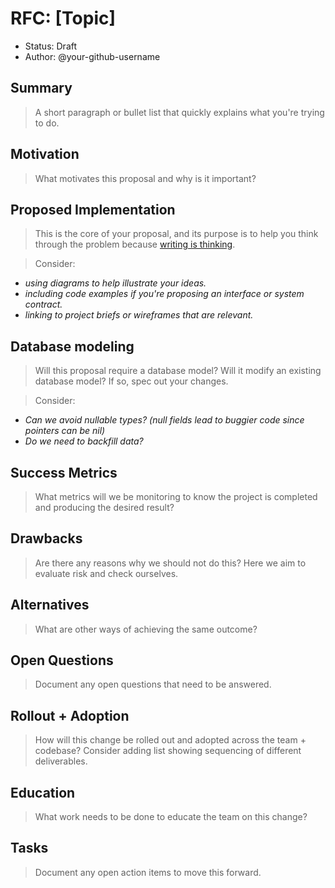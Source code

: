 # RFC: [Topic]

* Status: Draft
* Author: @your-github-username

## Summary

> A short paragraph or bullet list that quickly explains what you're trying to do.

## Motivation

> What motivates this proposal and why is it important?

## Proposed Implementation

> This is the core of your proposal, and its purpose is to help you think through the problem because [writing is thinking](https://medium.learningbyshipping.com/writing-is-thinking-an-annotated-twitter-thread-2a75fe07fade).

> Consider:

- *using diagrams to help illustrate your ideas.*
- *including code examples if you're proposing an interface or system contract.*
- *linking to project briefs or wireframes that are relevant.*

## Database modeling

> Will this proposal require a database model? Will it modify an existing database model? If so, spec out your changes.

> Consider:

- *Can we avoid nullable types? (null fields lead to buggier code since pointers can be nil)*
- *Do we need to backfill data?*

## Success Metrics

> What metrics will we be monitoring to know the project is completed and producing the desired result?

## Drawbacks

> Are there any reasons why we should not do this? Here we aim to evaluate risk and check ourselves.

## Alternatives

> What are other ways of achieving the same outcome?

## Open Questions

> Document any open questions that need to be answered.

## Rollout + Adoption

> How will this change be rolled out and adopted across the team + codebase? Consider adding list showing sequencing of different deliverables.

## Education

> What work needs to be done to educate the team on this change?

## Tasks

> Document any open action items to move this forward.